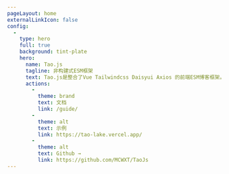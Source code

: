 ```yaml
---
pageLayout: home
externalLinkIcon: false
config:
  -
    type: hero
    full: true
    background: tint-plate
    hero:
      name: Tao.js
      tagline: 非构建式ESM框架
      text: Tao.js是整合了Vue Tailwindcss Daisyui Axios 的前端ESM博客框架。
      actions:
        -
          theme: brand
          text: 文档
          link: /guide/
        -
          theme: alt
          text: 示例
          link: https://tao-lake.vercel.app/
        -
          theme: alt
          text: Github →
          link: https://github.com/MCWXT/TaoJs
---
```

